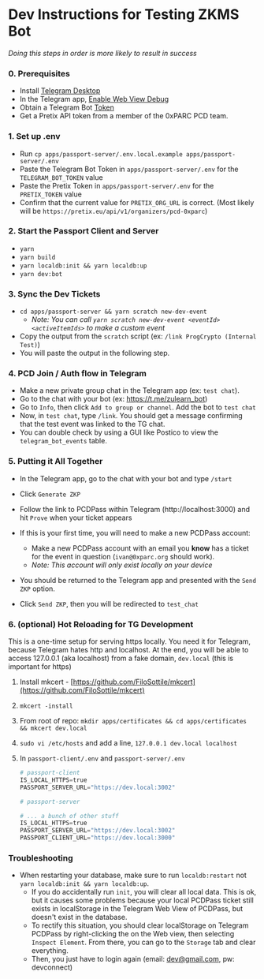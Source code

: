 # Dev Instructions for Testing ZKMS Bot

_Doing this steps in order is more likely to result in success_

### 0. Prerequisites

- Install [Telegram Desktop](https://desktop.telegram.org/)
- In the Telegram app, [Enable Web View Debug](https://core.telegram.org/bots/webapps#debug-mode-for-mini-apps)
- Obtain a Telegram Bot [Token](https://core.telegram.org/bots/tutorial#obtain-your-bot-token)
- Get a Pretix API token from a member of the 0xPARC PCD team.

### 1. Set up .env

- Run `cp apps/passport-server/.env.local.example apps/passport-server/.env`
- Paste the Telegram Bot Token in `apps/passport-server/.env` for the `TELEGRAM_BOT_TOKEN` value
- Paste the Pretix Token in `apps/passport-server/.env` for the `PRETIX_TOKEN` value
- Confirm that the current value for `PRETIX_ORG_URL` is correct. (Most likely will be `https://pretix.eu/api/v1/organizers/pcd-0xparc`)

### 2. Start the Passport Client and Server

- `yarn`
- `yarn build`
- `yarn localdb:init && yarn localdb:up`
- `yarn dev:bot`

### 3. Sync the Dev Tickets

- `cd apps/passport-server && yarn scratch new-dev-event`
  - _Note: You can call `yarn scratch new-dev-event <eventId> <activeItemIds>` to make a custom event_
- Copy the output from the `scratch` script (ex: `/link ProgCrypto (Internal Test)`)
- You will paste the output in the following step.

### 4. PCD Join / Auth flow in Telegram

- Make a new private group chat in the Telegram app (ex: `test chat`).
- Go to the chat with your bot (ex: https://t.me/zulearn_bot)
- Go to `Info`, then click `Add to group or channel`. Add the bot to `test chat`
- Now, in `test chat`, type `/link`. You should get a message confirming that the test event was linked to the TG chat.
- You can double check by using a GUI like Postico to view the `telegram_bot_events` table.

### 5. Putting it All Together

- In the Telegram app, go to the chat with your bot and type `/start`
- Click `Generate ZKP`
- Follow the link to PCDPass within Telegram (http://localhost:3000) and hit `Prove` when your ticket appears
- If this is your first time, you will need to make a new PCDPass account:

  - Make a new PCDPass account with an email you **know** has a ticket for the event in question (`ivan@0xparc.org` should work).
  - _Note: This account will only exist locally on your device_

- You should be returned to the Telegram app and presented with the `Send ZKP` option.
- Click `Send ZKP`, then you will be redirected to `test_chat`

### 6. (optional) Hot Reloading for TG Development

This is a one-time setup for serving https locally. You need it for Telegram, because Telegram hates http and localhost. At the end, you will be able to access 127.0.0.1 (aka localhost) from a fake domain, `dev.local` (this is important for https)

1. Install mkcert - [https://github.com/FiloSottile/mkcert](https://github.com/FiloSottile/mkcert)
2. `mkcert -install`
3. From root of repo: `mkdir apps/certificates && cd apps/certificates && mkcert dev.local`
4. `sudo vi /etc/hosts` and add a line, `127.0.0.1 dev.local localhost`
5. In `passport-client/.env` and `passport-server/.env`

   ```python
   # passport-client
   IS_LOCAL_HTTPS=true
   PASSPORT_SERVER_URL="https://dev.local:3002"

   ```

   ```python
   # passport-server

   # ... a bunch of other stuff
   IS_LOCAL_HTTPS=true
   PASSPORT_SERVER_URL="https://dev.local:3002"
   PASSPORT_CLIENT_URL="https://dev.local:3000"
   ```

### Troubleshooting

- When restarting your database, make sure to run `localdb:restart` not `yarn localdb:init && yarn localdb:up`.
  - If you do accidentally run `init`, you will clear all local data. This is ok, but it causes some problems because your local PCDPass ticket still exists in localStorage in the Telegram Web View of PCDPass, but doesn't exist in the database.
  - To rectify this situation, you should clear localStorage on Telegram PCDPass by right-clicking the on the Web view, then selecting `Inspect Element`. From there, you can go to the `Storage` tab and clear everything.
  - Then, you just have to login again (email: dev@gmail.com, pw: devconnect)
